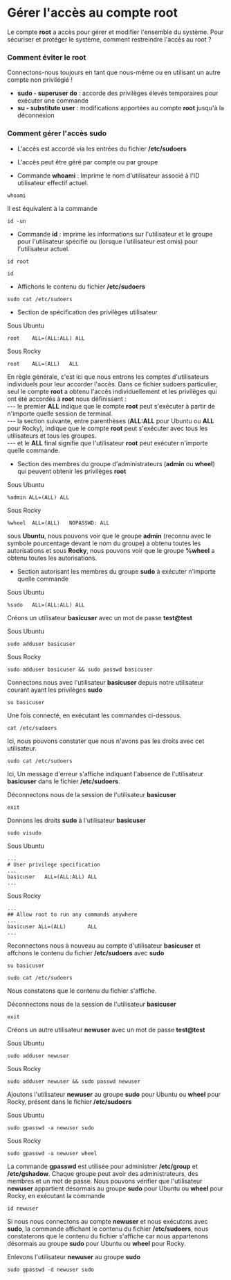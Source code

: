 # Gérer l'accès au compte root

Le compte **root** a accès pour gérer et modifier l'ensemble du système. Pour sécuriser et protéger le système, comment restreindre l'accès au root ?

### Comment éviter le root

Connectons-nous toujours en tant que nous-même ou en utilisant un autre compte non privilégié !
- **sudo - superuser do** : accorde des privilèges élevés temporaires pour exécuter une commande
- **su - substitute user** : modifications apportées au compte **root** jusqu'à la déconnexion

### Comment gérer l'accès sudo

- L'accès est accordé via les entrées du fichier **/etc/sudoers**
- L'accès peut être géré par compte ou par groupe

- Commande **whoami** : Imprime le nom d'utilisateur associé à l'ID utilisateur effectif actuel.

```
whoami
```

Il est équivalent à la commande

```
id -un
```

- Commande **id** : imprime les informations sur l'utilisateur et le groupe pour l'utilisateur spécifié ou (lorsque l'utilisateur est omis) pour l'utilisateur actuel.

```
id root
```

```
id
```

- Affichons le contenu du fichier **/etc/sudoers**

```
sudo cat /etc/sudoers
```

- Section de spécification des privilèges utilisateur

Sous Ubuntu
```
root	ALL=(ALL:ALL) ALL
```

Sous Rocky
```
root	ALL=(ALL) 	ALL
```

En règle générale, c'est ici que nous entrons les comptes d'utilisateurs individuels pour leur accorder l'accès. Dans ce fichier sudoers particulier, seul le compte **root** a obtenu l'accès individuellement et les privilèges qui ont été accordés à **root** nous définissent : <br>
--- le premier **ALL** indique que le compte **root** peut s'exécuter à partir de n'importe quelle session de terminal. <br>
--- la section suivante, entre parenthèses (**ALL:ALL** pour Ubuntu ou **ALL** pour Rocky), indique que le compte **root** peut s'exécuter avec tous les utilisateurs et tous les groupes. <br>
--- et le **ALL** final signifie que l'utilisateur **root** peut exécuter n'importe quelle commande.

- Section des membres du groupe d'administrateurs (**admin** ou **wheel**) qui peuvent obtenir les privilèges **root**

Sous Ubuntu
```
%admin ALL=(ALL) ALL
```

Sous Rocky
```
%wheel	ALL=(ALL)	NOPASSWD: ALL
```

sous **Ubuntu**, nous pouvons voir que le groupe **admin** (reconnu avec le symbole pourcentage devant le nom du groupe) a obtenu toutes les autorisations et sous **Rocky**, nous pouvons voir que le groupe **%wheel** a obtenu toutes les autorisations.

- Section autorisant les membres du groupe **sudo** à exécuter n'importe quelle commande

Sous Ubuntu
```
%sudo	ALL=(ALL:ALL) ALL
```

Créons un utilisateur **basicuser** avec un mot de passe **test@test**

Sous Ubuntu
```
sudo adduser basicuser
```

Sous Rocky
```
sudo adduser basicuser && sudo passwd basicuser
```

Connectons nous avec l'utilisateur **basicuser** depuis notre utilisateur courant ayant les privilèges **sudo**

```
su basicuser
```

Une fois connecté, en exécutant les commandes ci-dessous.

```
cat /etc/sudoers
```

Ici, nous pouvons constater que nous n'avons pas les droits avec cet utilisateur.

```
sudo cat /etc/sudoers
```

Ici, Un message d'erreur s'affiche indiquant l'absence de l'utilisateur **basicuser** dans le fichier **/etc/sudoers**.

Déconnectons nous de la session de l'utilisateur **basicuser**

```
exit
```

Donnons les droits **sudo** à l'utilisateur **basicuser**

```
sudo visudo
```

Sous Ubuntu
```
...
# User privilege specification
...
basicuser   ALL=(ALL:ALL) ALL
...
```

Sous Rocky
```
...
## Allow root to run any commands anywhere
...
basicuser ALL=(ALL)       ALL
...
```

Reconnectons nous à nouveau au compte d'utilisateur **basicuser** et affchons le contenu du fichier **/etc/sudoers** avec **sudo**

```
su basicuser
```

```
sudo cat /etc/sudoers
```

Nous constatons que le contenu du fichier s'affiche.

Déconnectons nous de la session de l'utilisateur **basicuser**

```
exit
```

Créons un autre utilisateur **newuser** avec un mot de passe **test@test**

Sous Ubuntu
```
sudo adduser newuser
```

Sous Rocky
```
sudo adduser newuser && sudo passwd newuser
```

Ajoutons l'utilisateur **newuser** au groupe **sudo** pour Ubuntu ou **wheel** pour Rocky, présent dans le fichier **/etc/sudoers**

Sous Ubuntu
```
sudo gpasswd -a newuser sudo
```

Sous Rocky
```
sudo gpasswd -a newuser wheel
```

La commande **gpasswd** est utilisée pour administrer **/etc/group** et **/etc/gshadow**. Chaque groupe peut avoir des administrateurs, des membres et un mot de passe. Nous pouvons vérifier que l'utilisateur **newuser** appartient désormais au groupe **sudo** pour Ubuntu ou **wheel** pour Rocky, en exécutant la commande

```
id newuser
```

Si nous nous connectons au compte **newuser** et nous exécutons avec **sudo**, la commande affichant le contenu du fichier **/etc/sudoers**, nous constaterons que le contenu du fichier s'affiche car nous appartenons désormais au groupe **sudo** pour Ubuntu ou **wheel** pour Rocky.

Enlevons l'utilisateur **newuser** au groupe **sudo**

```
sudo gpasswd -d newuser sudo
```